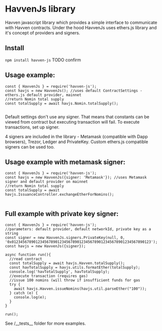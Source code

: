 HavvenJs library
========

Havven javascript library which provides a simple interface to communicate with Havven contracts.
Under the hood HavvenJs uses ethers.js library and it's concept of providers and signers.

Install
----
`npm install havven-js` TODO confirm



Usage example:
------
````
const { HavvenJs } = require('havven-js');
const havjs = new HavvenJs(); //uses default ContractSettings - ethers.js default provider, mainnet
//return Nomin total supply
const totalSupply = await havjs.Nomin.totalSupply(); 
   
````

Default settings don't use any signer. That means that constants can be viewed from contract but executing transaction will fail.
To execute transactions, set up signer.

4 signers are included in the library - Metamask (compatible with Dapp browsers), Trezor, Ledger and PrivateKey.
Custom ethers.js compatible signers can be used too.

Usage example with metamask signer:
------
````
const { HavvenJs } = require('havven-js');
const havjs = new HavvenJs({signer: 'Metamask'}); //uses Metamask signer and default provider on mainnet
//return Nomin total supply
const totalSupply = await havjs.IssuanceController.exchangeEtherForNomins(); 
   
````

Full example with private key signer:
------
````
const { HavvenJs } = require('havven-js');
//parameters: default provider, default networkId, private key as a string
const signer = new HavvenJs.signers.PrivateKey(null, 0, '0x0123456789012345678901234567890123456789012345678901234567890123');
const havjs = new HavvenJs({signer});

async function run(){
  //read contract
  const totalSupply = await havjs.Havven.totalSupply();
  const havTotalSupply = havjs.utils.formatEther(totalSupply);
  console.log('havTotalSupply', havTotalSupply);
  //execute transaction (requires gas)
  //issue 100 nomins (will throw if insufficient funds for gas
  try {
    await havjs.Havven.issueNomins(havjs.util.parseEther("100"));
  } catch (e) {
    console.log(e);
  }
}

run();
````

See /\_\_tests__  folder for more examples.
